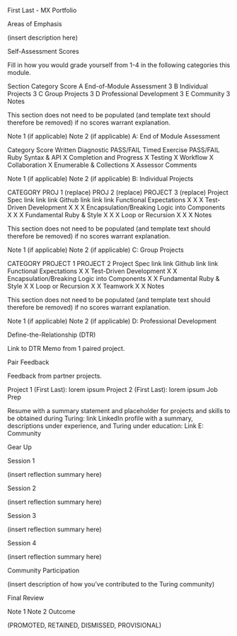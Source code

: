 First Last - MX Portfolio

Areas of Emphasis

(insert description here)

Self-Assessment Scores

Fill in how you would grade yourself from 1-4 in the following categories this module.

Section	Category	Score
A	End-of-Module Assessment	3
B	Individual Projects	3
C	Group Projects	3
D	Professional Development	3
E	Community	3
Notes

This section does not need to be populated (and template text should therefore be removed) if no scores warrant explanation.

Note 1 (if applicable)
Note 2 (if applicable)
A: End of Module Assessment

Category	Score
Written Diagnostic	PASS/FAIL
Timed Exercise	PASS/FAIL
Ruby Syntax & API	X
Completion and Progress	X
Testing	X
Workflow	X
Collaboration	X
Enumerable & Collections	X
Assessor Comments

Note 1 (if applicable)
Note 2 (if applicable)
B: Individual Projects

CATEGORY	PROJ 1 (replace)	PROJ 2 (replace)	PROJECT 3 (replace)
Project Spec	link	link	link
Github	link	link	link
Functional Expectations	X	X	X
Test-Driven Development	X	X	X
Encapsulation/Breaking Logic into Components	X	X	X
Fundamental Ruby & Style	X	X	X
Loop or Recursion	X	X	X
Notes

This section does not need to be populated (and template text should therefore be removed) if no scores warrant explanation.

Note 1 (if applicable)
Note 2 (if applicable)
C: Group Projects

CATEGORY	PROJECT 1	PROJECT 2
Project Spec	link	link
Github	link	link
Functional Expectations	X	X
Test-Driven Development	X	X
Encapsulation/Breaking Logic into Components	X	X
Fundamental Ruby & Style	X	X
Loop or Recursion	X	X
Teamwork	X	X
Notes

This section does not need to be populated (and template text should therefore be removed) if no scores warrant explanation.

Note 1 (if applicable)
Note 2 (if applicable)
D: Professional Development

Define-the-Relationship (DTR)

Link to DTR Memo from 1 paired project.

Pair Feedback

Feedback from partner projects.

Project 1 (First Last): lorem ipsum
Project 2 (First Last): lorem ipsum
Job Prep

Resume with a summary statement and placeholder for projects and skills to be obtained during Turing: link
LinkedIn profile with a summary, descriptions under experience, and Turing under education: Link
E: Community

Gear Up

Session 1

(insert reflection summary here)

Session 2

(insert reflection summary here)

Session 3

(insert reflection summary here)

Session 4

(insert reflection summary here)

Community Participation

(insert description of how you’ve contributed to the Turing community)

Final Review

Note 1
Note 2
Outcome

(PROMOTED, RETAINED, DISMISSED, PROVISIONAL)